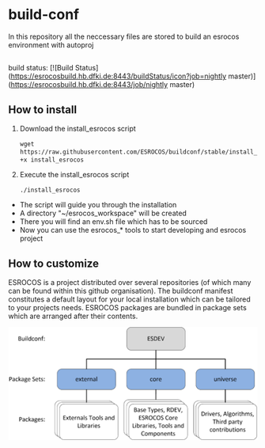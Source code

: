 # build-conf
In this repository all the neccessary files are stored to build an esrocos environment with autoproj

##
build status:
[![Build Status](https://esrocosbuild.hb.dfki.de:8443/buildStatus/icon?job=nightly master)](https://esrocosbuild.hb.dfki.de:8443/job/nightly master)

## How to install
1. Download the install_esrocos script
   ```
   wget https://raw.githubusercontent.com/ESROCOS/buildconf/stable/install_esrocos;chmod +x install_esrocos
   ```
2. Execute the install_esrocos script
   ```
   ./install_esrocos
   ```
  * The script will guide you through the installation 
  * A directory "~/esrocos_workspace" will be created 
  * There you will find an env.sh file which has to be sourced
  * Now you can use the esrocos_* tools to start developing and esrocos project
  
## How to customize

ESROCOS is a project distributed over several repositories (of which many can be found within this github organisation). The buildconf manifest constitutes a default layout for your local installation which can be tailored to your projects needs. ESROCOS packages are bundled in package sets which are arranged after their contents.

![Image of ESROCOS packages](images/esrocos_packages.png)
